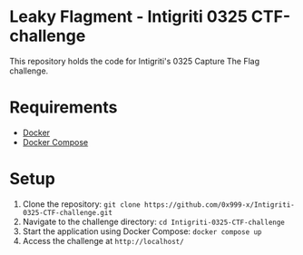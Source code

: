 # Leaky Flagment - Intigriti 0325 CTF-challenge

This repository holds the code for Intigriti's 0325 Capture The Flag challenge.


# Requirements

- [Docker](https://docs.docker.com/engine/install/)
- [Docker Compose](https://docs.docker.com/compose/)


# Setup

1. Clone the repository: `git clone https://github.com/0x999-x/Intigriti-0325-CTF-challenge.git`
2. Navigate to the challenge directory: `cd Intigriti-0325-CTF-challenge`
3. Start the application using Docker Compose: `docker compose up`
4. Access the challenge at `http://localhost/`
